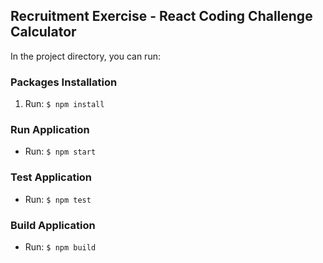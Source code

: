 ## Recruitment Exercise - React Coding Challenge Calculator

In the project directory, you can run:

### Packages Installation

1. Run: ``` $ npm install ```

### Run Application

- Run: ``` $ npm start ```

### Test Application

- Run: ``` $ npm test ```

### Build Application

- Run: ``` $ npm build ```
